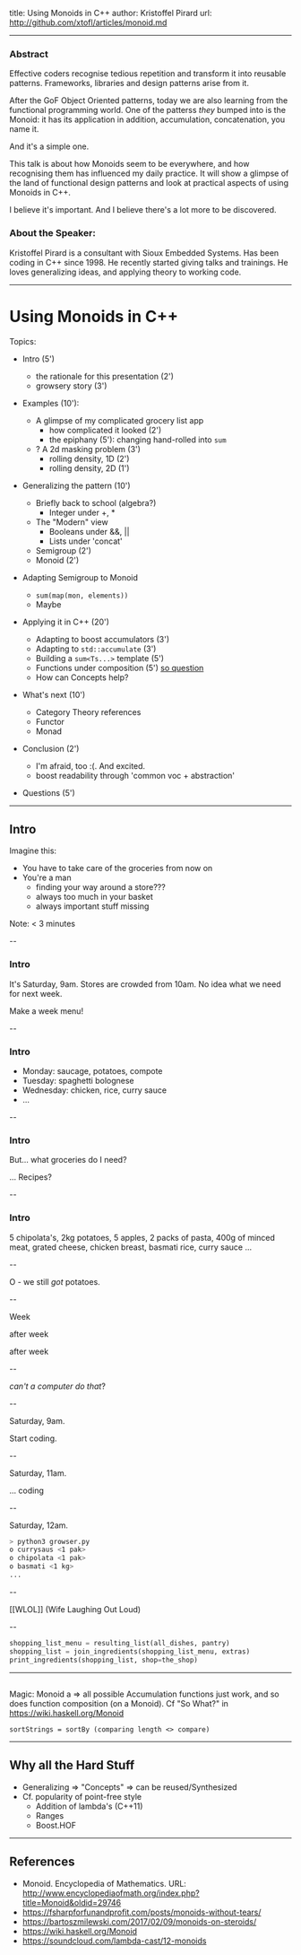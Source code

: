 <!-- .slide: style="text-align: left;"> -->  

title: Using Monoids in C++
author: Kristoffel Pirard
url: http://github.com/xtofl/articles/monoid.md

---

<!-- .slide: style="text-align: left; font-size: .5em;"> -->  

### Abstract

Effective coders recognise tedious repetition and transform it into reusable patterns.  Frameworks, libraries and design patterns arise from it.

After the GoF Object Oriented patterns, today we are also learning from the functional programming world.  One of the patterss
_they_ bumped into is the Monoid: it has its application in addition, accumulation, concatenation, you name it.

And it's a simple one.

This talk is about how Monoids seem to be everywhere, and how recognising them has influenced my daily practice.  It will show a glimpse of the land of functional design patterns and look at practical aspects of using Monoids in C++.

I believe it's important.  And I believe there's a lot more to be discovered.


### About the Speaker:

Kristoffel Pirard is a consultant with Sioux Embedded Systems.  Has been coding in C++ since 1998.  He recently started giving talks and trainings.  He loves generalizing ideas, and applying theory to working code.

---

# Using Monoids in C++

Topics:

* Intro (5')
  * the rationale for this presentation (2')
  * growsery story (3')

* Examples (10'):
  * A glimpse of my complicated grocery list app
    * how complicated it looked (2')
    * the epiphany (5'): changing hand-rolled into `sum`
  * ? A 2d masking problem (3')
    * rolling density, 1D (2')
    * rolling density, 2D (1')

* Generalizing the pattern (10')
  * Briefly back to school (algebra?)
    * Integer under +, *
  * The "Modern" view
    * Booleans under &&, ||
    * Lists under 'concat'
  * Semigroup (2')
  * Monoid (2')

* Adapting Semigroup to Monoid
  * `sum(map(mon, elements))`
  * Maybe

* Applying it in C++ (20')
  * Adapting to boost accumulators (3')
  * Adapting to `std::accumulate` (3')
  * Building a `sum<Ts...>` template (5')
  * Functions under composition (5') [so question](https://math.stackexchange.com/questions/92787/how-does-a-set-of-functions-form-a-monoid)
  * How can Concepts help?
* What's next (10')
  * Category Theory references
  * Functor
  * Monad

* Conclusion (2')
  * I'm afraid, too :(.  And excited.
  * boost readability through 'common voc + abstraction'

* Questions (5')

---

## Intro



Imagine this:

* You have to take care of the groceries from now on
* You're a man <!-- .element: class="fragment shrink" -->
  * finding your way around a store??? <!-- .element: class="fragment" -->
  * always too much in your basket <!-- .element: class="fragment" -->
  * always important stuff missing <!-- .element: class="fragment" -->

Note: < 3 minutes

--

### Intro

It's Saturday, 9am.  Stores are crowded from 10am.  No idea what we need for next week.

Make a week menu!

--

### Intro

* Monday: saucage, potatoes, compote
* Tuesday: spaghetti bolognese
* Wednesday: chicken, rice, curry sauce
* ...

--

### Intro

But... what groceries do I need?

... Recipes?

--

### Intro

5 chipolata's, 2kg potatoes, 5 apples, 2 packs of pasta, 400g of minced meat, grated cheese, chicken breast, basmati rice, curry sauce ...

--

O - we still _got_ potatoes.

--

Week

after week

after week

--

_can't a computer do that_?

--

Saturday, 9am.

Start coding.

--

Saturday, 11am.

... coding

--

Saturday, 12am.

```bash
> python3 growser.py
o currysaus <1 pak>
o chipolata <1 pak>
o basmati <1 kg>
...
```

--

[[WLOL]]
(Wife Laughing Out Loud)

--

```python
shopping_list_menu = resulting_list(all_dishes, pantry)
shopping_list = join_ingredients(shopping_list_menu, extras)
print_ingredients(shopping_list, shop=the_shop)
```

---



## 

Magic: Monoid a => all possible Accumulation functions just work,
and so does function composition (on a Monoid).  Cf "So What?" in
https://wiki.haskell.org/Monoid

    sortStrings = sortBy (comparing length <> compare)

---

## Why all the Hard Stuff

* Generalizing => "Concepts" => can be reused/Synthesized
* Cf. popularity of point-free style
  * Addition of lambda's (C++11)
  * Ranges
  * Boost.HOF

---

## References

* Monoid. Encyclopedia of Mathematics. URL: http://www.encyclopediaofmath.org/index.php?title=Monoid&oldid=29746
* https://fsharpforfunandprofit.com/posts/monoids-without-tears/
* https://bartoszmilewski.com/2017/02/09/monoids-on-steroids/
* https://wiki.haskell.org/Monoid
* https://soundcloud.com/lambda-cast/12-monoids